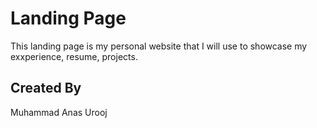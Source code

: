 # Landing Page
This landing page is my personal website that I will use to showcase my exxperience, resume, projects.
## Created By
Muhammad Anas Urooj